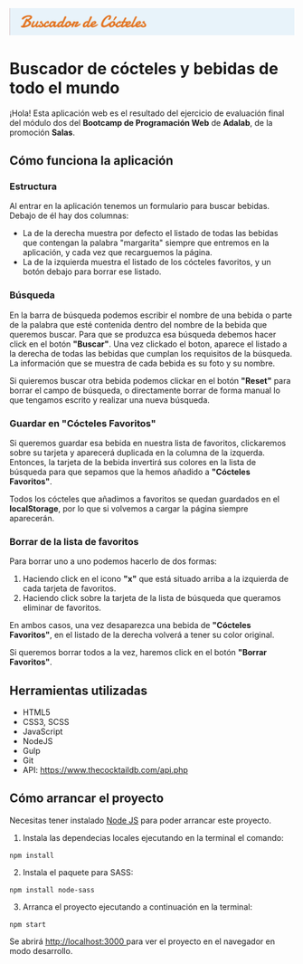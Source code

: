 ![Buscador de cócteles](https://raw.githubusercontent.com/raquelgm88/cocktail-finder/main/src/images/header-readme.png)

# Buscador de cócteles y bebidas de todo el mundo

¡Hola! Esta aplicación web es el resultado del ejercicio de evaluación final del módulo dos del **Bootcamp de Programación Web** de **Adalab**, de la promoción **Salas**.

## Cómo funciona la aplicación

### Estructura

Al entrar en la aplicación tenemos un formulario para buscar bebidas. Debajo de él hay dos columnas:

- La de la derecha muestra por defecto el listado de todas las bebidas que contengan la palabra "margarita" siempre que entremos en la aplicación, y cada vez que recarguemos la página.
- La de la izquierda muestra el listado de los cócteles favoritos, y un botón debajo para borrar ese listado.

### Búsqueda

En la barra de búsqueda podemos escribir el nombre de una bebida o parte de la palabra que esté contenida dentro del nombre de la bebida que queremos buscar. Para que se produzca esa búsqueda debemos hacer click en el botón **"Buscar"**. Una vez clickado el boton, aparece el listado a la derecha de todas las bebidas que cumplan los requisitos de la búsqueda. La información que se muestra de cada bebida es su foto y su nombre.

Si quieremos buscar otra bebida podemos clickar en el botón **"Reset"** para borrar el campo de búsqueda, o directamente borrar de forma manual lo que tengamos escrito y realizar una nueva búsqueda.

### Guardar en "Cócteles Favoritos"

Si queremos guardar esa bebida en nuestra lista de favoritos, clickaremos sobre su tarjeta y aparecerá duplicada en la columna de la izquerda. Entonces, la tarjeta de la bebida invertirá sus colores en la lista de búsqueda para que sepamos que la hemos añadido a **"Cócteles Favoritos"**.

Todos los cócteles que añadimos a favoritos se quedan guardados en el **localStorage**, por lo que si volvemos a cargar la página siempre aparecerán.

### Borrar de la lista de favoritos

Para borrar uno a uno podemos hacerlo de dos formas:

1. Haciendo click en el icono **"x"** que está situado arriba a la izquierda de cada tarjeta de favoritos.
2. Haciendo click sobre la tarjeta de la lista de búsqueda que queramos eliminar de favoritos.

En ambos casos, una vez desaparezca una bebida de **"Cócteles Favoritos"**, en el listado de la derecha volverá a tener su color original.

Si queremos borrar todos a la vez, haremos click en el botón **"Borrar Favoritos"**.

## Herramientas utilizadas

- HTML5
- CSS3, SCSS
- JavaScript
- NodeJS
- Gulp
- Git
- API: https://www.thecocktaildb.com/api.php

## Cómo arrancar el proyecto

Necesitas tener instalado [Node JS](https://nodejs.org/en) para poder arrancar este proyecto.

1. Instala las dependecias locales ejecutando en la terminal el comando:

```
npm install
```

2. Instala el paquete para SASS:

```
npm install node-sass
```

3. Arranca el proyecto ejecutando a continuación en la terminal:

```
npm start
```

Se abrirá [http://localhost:3000 ](http://localhost:3000)para ver el proyecto en el navegador en modo desarrollo.
